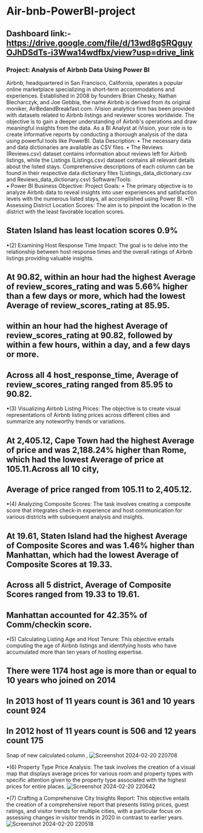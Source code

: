 # Air-bnb-PowerBI-project
## Dashboard link:- https://drive.google.com/file/d/13wd8gSRQguyOJhDSdTs-i3Wwa14wdfbx/view?usp=drive_link
###          Project: Analysis of Airbnb Data Using Power BI  
Airbnb, headquartered in San Francisco, California, operates a popular online 
marketplace specializing in short-term accommodations and experiences. 
Established in 2008 by founders Brian Chesky, Nathan Blecharczyk, and Joe Gebbia, 
the name Airbnb is derived from its original moniker, AirBedandBreakfast.com. iVision 
analytics firm has been provided with datasets related to Airbnb listings and reviewer 
scores worldwide. The objective is to gain a deeper understanding of Airbnb's 
operations and draw meaningful insights from the data. As a BI Analyst at iVision, your 
role is to create informative reports by conducting a thorough analysis of the data 
using powerful tools like PowerBI. 
Data Description: 
• The necessary data and data dictionaries are available as CSV files. 
• The Reviews (Reviews.csv) dataset contains information about reviews left for 
Airbnb listings, while the Listings (Listings.csv) dataset contains all relevant 
details about the listed stays. Comprehensive descriptions of each column can 
be found in their respective data dictionary files (Listings_data_dictionary.csv 
and Reviews_data_dictionary.csv) 
Software/Tools:  
• Power BI 
Business Objective: 
Project Goals: 
• The primary objective is to analyze Airbnb data to reveal insights into user experiences 
and satisfaction levels with the numerous listed stays, all accomplished using Power 
BI. 
•(1) Assessing District Location Scores: The aim is to pinpoint the location in the 
district with the least favorable location scores.
## Staten Island has least location scores 0.9%
•(2) Examining Host Response Time Impact: The goal is to delve into the 
relationship between host response times and the overall ratings of Airbnb 
listings providing valuable insights. 
## ﻿At 90.82, within an hour had the highest Average of review_scores_rating and was 5.66% higher than a few days or more, which had the lowest Average of review_scores_rating at 85.95.
## ﻿within an hour had the highest Average of review_scores_rating at 90.82, followed by within a few hours, within a day, and a few days or more.
## ﻿Across all 4 host_response_time, Average of review_scores_rating ranged from 85.95 to 90.82.
•(3) Visualizing Airbnb Listing Prices: The objective is to create visual 
representations of Airbnb listing prices across different cities and summarize 
any noteworthy trends or variations. 
## ﻿At 2,405.12, Cape Town had the highest Average of price and was 2,188.24% higher than Rome, which had the lowest Average of price at 105.11.﻿Across all 10 city, 
## Average of price ranged from 105.11 to 2,405.12.
•(4) Analyzing Composite Scores: The task involves creating a composite score 
that integrates check-in experience and host communication for various 
districts with subsequent analysis and insights. 
## ﻿At 19.61, Staten Island had the highest Average of Composite Scores and was 1.46% higher than Manhattan, which had the lowest Average of Composite Scores at 19.33.
## ﻿Across all 5 district, Average of Composite Scores ranged from 19.33 to 19.61.
## ﻿Manhattan accounted for 42.35% of Comm/checkin score.
•(5) Calculating Listing Age and Host Tenure: This objective entails computing the 
age of Airbnb listings and identifying hosts who have accumulated more than 
ten years of hosting expertise. 
## There were 1174 host age is more than or equal to 10 years who joined on 2014
## In 2013 host of 11 years count is 361 and 10 years count 924
## In 2012 host of 11 years count is 506 and 12 years count 175
Snap of new calculated column ,
![Screenshot 2024-02-20 220708](https://github.com/Parma14/Air-bnb-PowerBI-project/assets/152804829/ec480c7e-d29f-4544-a478-48052ebf932c)

                                                               

•(6) Property Type Price Analysis: The task involves the creation of a visual 
map that displays average prices for various room and property types with 
specific attention given to the property type associated with the highest prices 
for entire places.
![Screenshot 2024-02-20 220642](https://github.com/Parma14/Air-bnb-PowerBI-project/assets/152804829/57becf4f-d4bd-4c35-ad07-74206d02496c)

•(7) Crafting a Comprehensive City Insights Report: This objective entails the 
creation of a comprehensive report that presents listing prices, guest ratings, 
and visitor trends for multiple cities, with a particular focus on assessing 
changes in visitor trends in 2020 in contrast to earlier years.
![Screenshot 2024-02-20 220518](https://github.com/Parma14/Air-bnb-PowerBI-project/assets/152804829/78907fa1-d7ec-4dab-9e97-0888a74a6f29)
